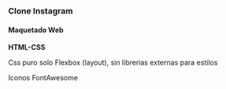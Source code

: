 ### Clone Instagram

#### Maquetado Web

**HTML-CSS**

Css puro solo Flexbox (layout), sin librerias externas para estilos

Iconos
FontAwesome